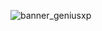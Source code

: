 ![banner_geniusxp](https://github.com/user-attachments/assets/8947ce8d-c66c-4a3a-996e-f3a5d36a3588)
